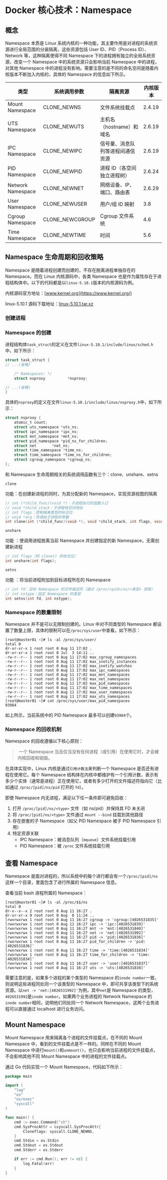 # Docker 核心技术：Namespace

## 概念

Namespace 本质是 Linux 系统内核的一种功能，其主要作用是对进程的系统资源进行全局范围的分装隔离，这些资源包括 User ID、PID（Process ID）、Network 等，这种隔离使得不同 Namespace 下的进程拥有独立的全局系统资源，改变一个 Namespace 中的系统资源只会影响当前 Namespace 中的进程，对其他 Namespace 中的进程没有影响。需要注意的是不同的命名空间是随着内核版本不断加入内核的，具体的 Namespace 的信息如下所示。

| 类型              | 系统调用参数    | 隔离资源                         | 内核版本 |
| ----------------- | --------------- | -------------------------------- | -------- |
| Mount Namespace   | CLONE_NEWNS     | 文件系统挂载点                   | 2.4.19   |
| UTS Namespace     | CLONE_NEWUTS    | 主机名（hostname）和域名         | 2.6.19   |
| IPC Namespace     | CLONE_NEWIPC    | 信号量、消息队列等进程间通信资源 | 2.6.19   |
| PID Namespace     | CLONE_NEWPID    | 进程 ID（各空间独立进程树）      | 2.6.24   |
| Network Namespace | CLONE_NEWNET    | 网络设备、IP、端口、路由表       | 2.6.29   |
| User Namespace    | CLONE_NEWUSER   | 用户/组 ID 映射                  | 3.8      |
| Cgroup Namespace  | CLONE_NEWCGROUP | Cgroup 文件系统                  | 4.6      |
| Time Namespace    | CLONE_NEWTIME   | 时间                             | 5.6      |

## Namespace 生命周期和回收策略

Namespace 是随着进程创建而创建的，不存在脱离进程单独存在的 Namespace。而在 Linux 内核源码中，各类 Namespace 也是作为属性存在于进程结构体中。以下的代码都是以`linux-5.10.1`版本的内核源码为例。

内核源码官方地址：[www.kernel.org](https://www.kernel.org/)

linux-5.10.1 源码下载地址：[linux-5.10.1.tar.xz](https://www.kernel.org/pub/linux/kernel/v5.x/linux-5.10.1.tar.xz)

### 创建进程

### Namespace 的创建

进程结构体`task_struct`的定义在文件`linux-5.10.1/include/linux/sched.h`中，如下所示：

```c
struct task_struct {
// ...(省略)

	/* Namespaces: */
	struct nsproxy			*nsproxy;

// ...(省略)
}
```

具体的`nsproxy`的定义在文件`linux-5.10.1/include/linux/nsproxy.h`中，如下所示：

```c
struct nsproxy {
	atomic_t count;
	struct uts_namespace *uts_ns;
	struct ipc_namespace *ipc_ns;
	struct mnt_namespace *mnt_ns;
	struct pid_namespace *pid_ns_for_children;
	struct net 	     *net_ns;
	struct time_namespace *time_ns;
	struct time_namespace *time_ns_for_children;
	struct cgroup_namespace *cgroup_ns;
};
```

和 Namespace 生命周期相关的系统调用函数有三个：clone、unshare、setns

`clone`

功能：在创建新进程的同时，为其分配新的 Namespace，实现资源视图的隔离

```c
// int (*child_func)(void *)：子进程执行的函数入口
// void *child_stack：子进程栈空间地址
// int flags：控制隔离类型的标志位
// void *arg：传递给子进程的参数
int clone(int (*child_func)(void *), void *child_stack, int flags, void *arg);
```

`unshare`

功能 ​：使调用进程脱离当前 Namespace 并创建指定的新 Namespace，​​ 无需创建新进程

```c
// int flags（同 clone() 的标志位）
int unshare(int flags);
```

`setns`

功能 ​：将当前进程附加到目标进程所在的 Namespace

```c
// int fd：目标 Namespace 的文件描述符（通过 /proc/<pid>/ns/<类型> 获取）
// int nstype：指定 Namespace 的类型
int setns(int fd, int nstype);
```

### Namespace 的数量限制

Namespace 并不是可以无限制创建的。Linux 中对不同类型的 Namespace 都设置了数量上限，具体的限制可以在`/proc/sys/user`中查看，如下所示：

```shell
[root@master01 ~]# ls -al /proc/sys/user/
total 0
dr-xr-xr-x 1 root root 0 Aug 11 17:02 .
dr-xr-xr-x 1 root root 0 Jul  3 14:11 ..
-rw-r--r-- 1 root root 0 Aug 11 17:02 max_cgroup_namespaces
-rw-r--r-- 1 root root 0 Aug 11 17:02 max_inotify_instances
-rw-r--r-- 1 root root 0 Aug 11 17:02 max_inotify_watches
-rw-r--r-- 1 root root 0 Aug 11 17:02 max_ipc_namespaces
-rw-r--r-- 1 root root 0 Aug 11 17:02 max_mnt_namespaces
-rw-r--r-- 1 root root 0 Aug 11 17:02 max_net_namespaces
-rw-r--r-- 1 root root 0 Aug 11 17:02 max_pid_namespaces
-rw-r--r-- 1 root root 0 Aug 11 17:02 max_time_namespaces
-rw-r--r-- 1 root root 0 Aug 11 17:02 max_user_namespaces
-rw-r--r-- 1 root root 0 Aug 11 17:02 max_uts_namespaces
[root@master01 ~]# cat /proc/sys/user/max_pid_namespaces
93984
```

如上所示，当前系统中的 PID Namespace 最多可以创建`93984`个。

### Namespace 的回收机制

Namespace 的回收遵循以下核心原则：

> ​​ 一个 Namespace 当且仅当没有任何进程（或引用）在使用它时，才会被内核回收和销毁。​​

在具体实现中，Linux 内核是通过`引用计数法`来判断一个 Namespace 是否还有进程在使用它。每个 Namespace 结构体在内核中都维护有一个引用计数，表示有多少个实体（通常是进程）正在使用它，或者有多少打开的文件描述符指向它（比如通过 `/proc/[pid]/ns/pid` 打开的 `fd`）。

即使 Namespace 内无进程，满足以下任一条件即可避免回收：

1. 打开 `/proc/[pid]/ns/<type>` 文件（如 ns/pid）并保持其 FD 未关闭
2. 将 `/proc/[pid]/ns/<type>` 文件通过 `mount --bind` 挂载到其他路径
3. 存在嵌套的子 Namespace（如父 PID Namespace 被子 PID Namespace 引用）
4. 特定资源关联
   - IPC Namespace​​：被消息队列（`mqueue`）文件系统挂载引用
   - PID Namespace​​：被 `/proc` 文件系统挂载引用

## 查看 Namespace

Namespace 是面对进程的，所以系统中的每个进行都会有一个`/proc/[pid]/ns`这样一个目录，里面包含了进行所属的 Namespace 信息。

查看当前 bash 进程所属的 Namespace：

```shell
[root@master01 ~]# ls -al /proc/$$/ns
total 0
dr-x--x--x 2 root root 0 Aug 11 16:27 .
dr-xr-xr-x 9 root root 0 Aug  8 11:24 ..
lrwxrwxrwx 1 root root 0 Aug 11 16:27 cgroup -> 'cgroup:[4026531835]'
lrwxrwxrwx 1 root root 0 Aug 11 16:27 ipc -> 'ipc:[4026531839]'
lrwxrwxrwx 1 root root 0 Aug 11 16:27 mnt -> 'mnt:[4026531840]'
lrwxrwxrwx 1 root root 0 Aug 11 16:27 net -> 'net:[4026531992]'
lrwxrwxrwx 1 root root 0 Aug 11 16:27 pid -> 'pid:[4026531836]'
lrwxrwxrwx 1 root root 0 Aug 11 16:27 pid_for_children -> 'pid:[4026531836]'
lrwxrwxrwx 1 root root 0 Aug 11 16:27 time -> 'time:[4026531834]'
lrwxrwxrwx 1 root root 0 Aug 11 16:27 time_for_children -> 'time:[4026531834]'
lrwxrwxrwx 1 root root 0 Aug 11 16:27 user -> 'user:[4026531837]'
lrwxrwxrwx 1 root root 0 Aug 11 16:27 uts -> 'uts:[4026531838]'
```

需要注意的是，如果多个进程的某个类型的 Namespace 的`inode number`一致，则说明这些进程同处同一个该类型的 Namespace 中，即可共享该类型下的系统资源。以`net -> 'net:[4026531992]'`为例，其中`net`是 Namespace 的类型，`4026531992`是`inode number`。如果两个业务进程的 Network Namespace 的 `inode number`相同，说明他们同处同一个 Network Namespace，这两个业务进程可以直接通过 localhost 进行业务访问。

## Mount Namespace

Mount Namespace 用来隔离各个进程的文件挂载点，在不同的 Mount Namespace 中，看到的文件挂载点是不一样的。同样在不同的 Mount Namespace 中进行`mount()`和`unmount()`，也只会影响当前进程的文件挂载点，不会影响其他不同 Mount Namespace 中的进程的文件挂载点。

通过 Go 代码实现一个 Mount Namespace，代码如下所示：

```go
package main

import (
	"log"
	"os"
	"os/exec"
	"syscall"
)

func main() {
	cmd := exec.Command("sh")
	cmd.SysProcAttr = &syscall.SysProcAttr{
		Cloneflags: syscall.CLONE_NEWNS,
	}
	cmd.Stdin = os.Stdin
	cmd.Stdout = os.Stdout
	cmd.Stderr = os.Stderr

	if err := cmd.Run(); err != nil {
		log.Fatal(err)
	}
}
```
